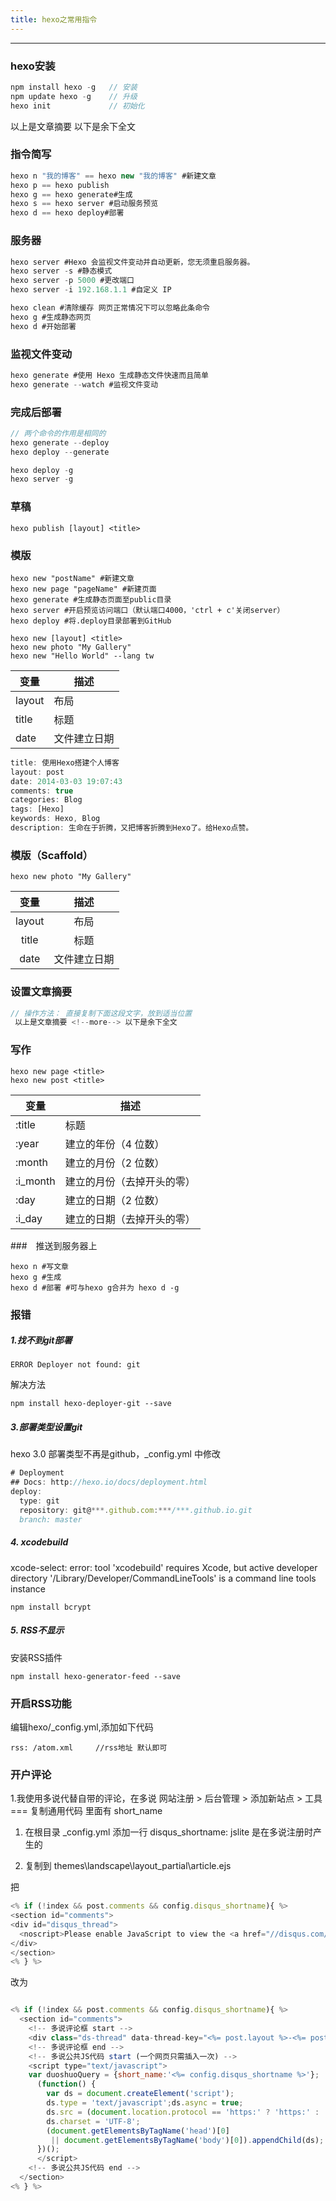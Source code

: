 ```yaml
---
title: hexo之常用指令
---
```

----
### hexo安装
  ```js
  npm install hexo -g   // 安装
  npm update hexo -g    // 升级
  hexo init             // 初始化
  ```
以上是文章摘要 <!--more--> 以下是余下全文 
### 指令简写
```js
hexo n "我的博客" == hexo new "我的博客" #新建文章
hexo p == hexo publish
hexo g == hexo generate#生成
hexo s == hexo server #启动服务预览
hexo d == hexo deploy#部署
```

### 服务器
```js
hexo server #Hexo 会监视文件变动并自动更新，您无须重启服务器。
hexo server -s #静态模式
hexo server -p 5000 #更改端口
hexo server -i 192.168.1.1 #自定义 IP

hexo clean #清除缓存 网页正常情况下可以忽略此条命令
hexo g #生成静态网页
hexo d #开始部署
```
### 监视文件变动
```js
hexo generate #使用 Hexo 生成静态文件快速而且简单
hexo generate --watch #监视文件变动
```
### 完成后部署
```js
// 两个命令的作用是相同的
hexo generate --deploy
hexo deploy --generate

hexo deploy -g
hexo server -g
```
### 草稿
```
hexo publish [layout] <title>
```
### 模版
```
hexo new "postName" #新建文章
hexo new page "pageName" #新建页面
hexo generate #生成静态页面至public目录
hexo server #开启预览访问端口（默认端口4000，'ctrl + c'关闭server）
hexo deploy #将.deploy目录部署到GitHub

hexo new [layout] <title>
hexo new photo "My Gallery"
hexo new "Hello World" --lang tw
```
|变量|描述|
|------|------|
|layout|布局|
|title|标题|
|date|文件建立日期|

```js
title: 使用Hexo搭建个人博客
layout: post
date: 2014-03-03 19:07:43
comments: true
categories: Blog
tags: [Hexo]
keywords: Hexo, Blog
description: 生命在于折腾，又把博客折腾到Hexo了。给Hexo点赞。
```
### 模版（Scaffold）
```
hexo new photo "My Gallery"
```
|变量|描述|
|:---:|:---:|
|layout|布局|
|title|标题|
|date|文件建立日期|

### 设置文章摘要
```js
// 操作方法： 直接复制下面这段文字，放到适当位置
 以上是文章摘要 <!--more--> 以下是余下全文
```
### 写作
```
hexo new page <title>
hexo new post <title>
```
变量 | 描述 
------ | ------- 
:title |	标题
:year |	建立的年份（4 位数）
:month |	建立的月份（2 位数）
:i_month |	建立的月份（去掉开头的零）
:day |	建立的日期（2 位数）
:i_day |	建立的日期（去掉开头的零）

###　推送到服务器上
```
hexo n #写文章
hexo g #生成
hexo d #部署 #可与hexo g合并为 hexo d -g
```
### 报错
##### 1.找不到git部署
```
ERROR Deployer not found: git
```
解决方法
```
npm install hexo-deployer-git --save
```

##### 3.部署类型设置git
hexo 3.0 部署类型不再是github，_config.yml 中修改
```js
# Deployment
## Docs: http://hexo.io/docs/deployment.html
deploy:
  type: git
  repository: git@***.github.com:***/***.github.io.git
  branch: master
```
##### 4. xcodebuild
xcode-select: error: tool 'xcodebuild' requires Xcode, but active developer directory '/Library/Developer/CommandLineTools' is a command line tools instance
```
npm install bcrypt
```

##### 5. RSS不显示
安装RSS插件
```
npm install hexo-generator-feed --save
```

### 开启RSS功能
编辑hexo/_config.yml,添加如下代码
```
rss: /atom.xml     //rss地址 默认即可
```

### 开户评论
1.我使用多说代替自带的评论，在多说 网站注册 > 后台管理 > 添加新站点 > 工具 === 复制通用代码 里面有 short_name

  1. 在根目录 _config.yml 添加一行 disqus_shortname: jslite 是在多说注册时产生的

  2. 复制到 themes\landscape\layout\_partial\article.ejs

把
```js
<% if (!index && post.comments && config.disqus_shortname){ %>
<section id="comments">
<div id="disqus_thread">
  <noscript>Please enable JavaScript to view the <a href="//disqus.com/?ref_noscript">comments powered by Disqus.</a></noscript>
</div>
</section>
<% } %>
```
改为
```js

<% if (!index && post.comments && config.disqus_shortname){ %>
  <section id="comments">
    <!-- 多说评论框 start -->
    <div class="ds-thread" data-thread-key="<%= post.layout %>-<%= post.slug %>" data-title="<%= post.title %>" data-url="<%= page.permalink %>"></div>
    <!-- 多说评论框 end -->
    <!-- 多说公共JS代码 start (一个网页只需插入一次) -->
    <script type="text/javascript">
    var duoshuoQuery = {short_name:'<%= config.disqus_shortname %>'};
      (function() {
        var ds = document.createElement('script');
        ds.type = 'text/javascript';ds.async = true;
        ds.src = (document.location.protocol == 'https:' ? 'https:' : 'http:') + '//static.duoshuo.com/embed.js';
        ds.charset = 'UTF-8';
        (document.getElementsByTagName('head')[0] 
         || document.getElementsByTagName('body')[0]).appendChild(ds);
      })();
      </script>
    <!-- 多说公共JS代码 end -->
  </section>
<% } %>

```